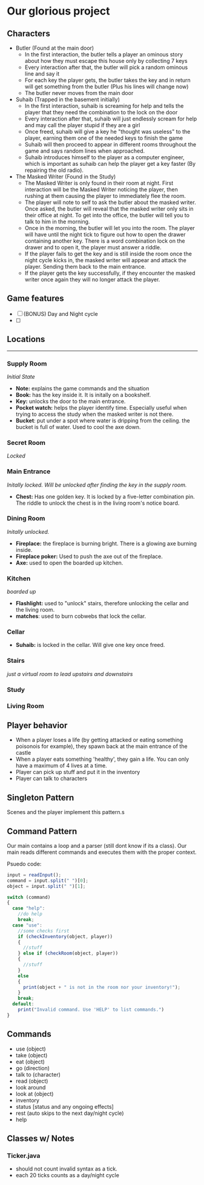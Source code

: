 # Our glorious project

## Characters
- Butler (Found at the main door)
  - In the first interaction, the butler tells a player an ominous story about how they must escape this house only by collecting 7 keys
  - Every interaction after that, the butler will pick a random ominous line and say it
  - For each key the player gets, the butler takes the key and in return will get something from the butler (Plus his lines will change now)
  - The butler never moves from the main door
- Suhaib (Trapped in the basement initially)
  - In the first interaction, suhaib is screaming for help and tells the player that they need the combination to the lock on the door
  - Every interaction after that, suhaib will just endlessly scream for help and may call the player stupid if they are a girl
  - Once freed, suhaib will give a key he "thought was useless" to the player, earning them one of the needed keys to finish the game
  - Suhaib will then proceed to appear in different rooms throughout the game and says random lines when approached.
  - Suhaib introduces himself to the player as a computer engineer, which is important as suhaib can help the player get a key faster (By repairing the old radio).
- The Masked Writer (Found in the Study)
  - The Masked Writer is only found in their room at night. First interaction will be the Masked Writer noticing the player, then rushing at them causing the player to immediately flee the room. 
  - The player will note to self to ask the butler about the masked writer. Once asked, the butler will reveal that the masked writer only sits in their office at night. To get into the office, the butler will tell you to talk to him in the morning.
  - Once in the morning, the butler will let you into the room. The player will have until the night tick to figure out how to open the drawer containing another key. There is a word combination lock on the drawer and to open it, the player must answer a riddle.
  - If the player fails to get the key and is still inside the room once the night cycle kicks in, the masked writer will appear and attack the player. Sending them back to the main entrance.
  - If the player gets the key successfully, if they encounter the masked writer once again they will no longer attack the player.


## Game features
- [ ] (BONUS) Day and Night cycle
- [ ]  


## Locations
---
### **Supply Room**

*Initial State*
- **Note:**  explains the game commands and the situation
- **Book:** has the key inside it. It is initally on a bookshelf. 
- **Key:** unlocks the door to the main entrance.
- **Pocket watch:** helps the player identify time. Especially useful when trying to access the study when the masked writer is not there.
- **Bucket**: put under a spot where water is dripping from the ceiling. the bucket is full of water. Used to cool the axe down. 

### **Secret Room**
*Locked*

### **Main Entrance**
*Initally locked. Will be unlocked after finding the key in the supply room.*
- **Chest:** Has one golden key. It is locked by a five-letter combination pin. The riddle to unlock the chest is in the living room's notice board.

### **Dining Room**
*Initally unlocked.*

- **Fireplace:** the fireplace is burning bright. There is a glowing axe burning inside.
- **Fireplace poker:** Used to push the axe out of the fireplace.
- **Axe:** used to open the boarded up kitchen.

### **Kitchen**
*boarded up*
- **Flashlight:** used to "unlock" stairs, therefore unlocking the cellar and the living room.
- **matches**: used to burn cobwebs that lock the cellar.

### **Cellar**
 - **Suhaib:** is locked in the cellar. Will give one key once freed.
### **Stairs**
*just a virtual room to lead upstairs and downstairs*
### **Study** 
    
### **Living Room**

## Player behavior
- When a player loses a life (by getting attacked or eating something poisonois for example), they spawn back at the main entrance of the castle
- When a player eats something 'healthy', they gain a life. You can only have a maximum of 4 lives at a time.
- Player can pick up stuff and put it in the inventory
- Player can talk to characters

## Singleton Pattern
Scenes and the player implement this pattern.s

## Command Pattern
Our main contains a loop and a parser (still dont know if its a class). Our main reads different commands and executes them with the proper context.

Psuedo code:
```js
input = readInput();
command = input.split(" ")[0];
object = input.split(" ")[1];

switch (command)
{
  case "help":
    //do help
    break;
  case "use":
    //some checks first
    if (checkInventory(object, player))
    {
      //stuff
    } else if (checkRoom(object, player))
    {
      //stuff
    }
    else
    {
      print(object + " is not in the room nor your inventory!");
    }
    break;
  default:
    print("Invalid command. Use 'HELP' to list commands.")
}
```

## Commands
- use (object)
- take (object)
- eat (object)
- go (direction)
- talk to (character)
- read (object)
- look around
- look at (object)
- inventory 
- status [status and any ongoing effects]
- rest (auto skips to the next day/night cycle)
- help

## Classes w/ Notes

### Ticker.java
- should not count invalid syntax as a tick.
- each 20 ticks counts as a day/night cycle

